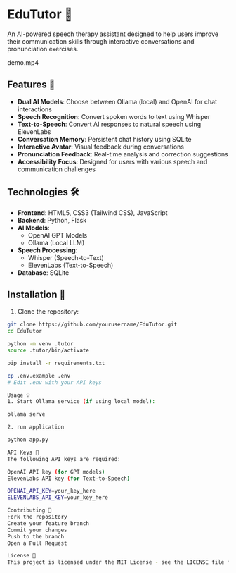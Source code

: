 # EduTutor 🧸 

An AI-powered speech therapy assistant designed to help users improve their communication skills through interactive conversations and pronunciation exercises.


demo.mp4




## Features 🌟

- **Dual AI Models**: Choose between Ollama (local) and OpenAI for chat interactions
- **Speech Recognition**: Convert spoken words to text using Whisper
- **Text-to-Speech**: Convert AI responses to natural speech using ElevenLabs
- **Conversation Memory**: Persistent chat history using SQLite
- **Interactive Avatar**: Visual feedback during conversations
- **Pronunciation Feedback**: Real-time analysis and correction suggestions
- **Accessibility Focus**: Designed for users with various speech and communication challenges

## Technologies 🛠️

- **Frontend**: HTML5, CSS3 (Tailwind CSS), JavaScript
- **Backend**: Python, Flask
- **AI Models**: 
  - OpenAI GPT Models
  - Ollama (Local LLM)
- **Speech Processing**:
  - Whisper (Speech-to-Text)
  - ElevenLabs (Text-to-Speech)
- **Database**: SQLite

## Installation 🚀

1. Clone the repository:
```bash
git clone https://github.com/yourusername/EduTutor.git
cd EduTutor

python -m venv .tutor
source .tutor/bin/activate

pip install -r requirements.txt

cp .env.example .env
# Edit .env with your API keys

Usage 💡
1. Start Ollama service (if using local model):

ollama serve

2. run application

python app.py

API Keys 🔑
The following API keys are required:

OpenAI API key (for GPT models)
ElevenLabs API key (for Text-to-Speech)

OPENAI_API_KEY=your_key_here
ELEVENLABS_API_KEY=your_key_here

Contributing 🤝
Fork the repository
Create your feature branch
Commit your changes
Push to the branch
Open a Pull Request

License 📄
This project is licensed under the MIT License - see the LICENSE file for details.